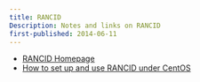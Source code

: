 ```yaml
---
title: RANCID
Description: Notes and links on RANCID
first-published: 2014-06-11
---
```


*   [RANCID Homepage](http://www.shrubbery.net/rancid/)
*   [How to set up and use RANCID under CentOS](http://www.openlogic.com/wazi/bid/346615/how-to-set-up-and-use-rancid-under-centos)
